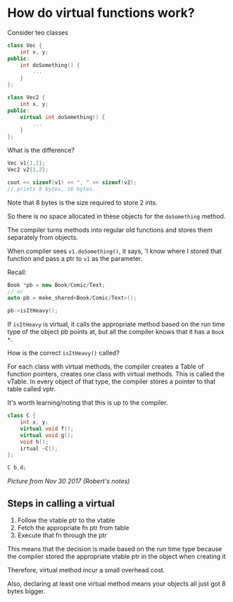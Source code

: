 # How do virtual functions work?

Consider teo classes

```c++
class Vec {
    int x, y;
public:
    int doSomething() {
        ...
    }
};

class Vec2 {
    int x, y;
public:
    virtual int doSomething() {
        ...
    }
};
```

What is the difference?

```c++
Vec v1{1,2};
Vec2 v2{1,2};

cout << sizeof(v1) << ", " << sizeof(v2);
// prints 8 bytes, 16 bytes.
```

Note that 8 bytes is the size required to store 2 ints.

So there is no space allocated in these objects for the `doSomething` method.

The compiler turns methods into regular old functions and stores them separately from objects.

When compiler sees `v1.doSomething()`, it says, 'I know where I stored that function and pass a ptr to `v1` as the parameter.

Recall:

```c++
Book *pb = new Book/Comic/Text;
// or
auto pb = make_shared<Book/Comic/Text>();

pb->isItHeavy();
```

If `isItHeavy` is virtual, it calls the appropriate method based on the run time type of the object pb points at, but all the compiler knows that it has a `Book *`.

How is the correct `isItHeavy()` called?

For each class with virtual methods, the compiler creates a Table of function pointers, creates one class with virtual methods. This is called the vTable. In every object of that type, the compiler stores a pointer to that table called vptr.

It's worth learning/noting that this is up to the compiler.

```c++
class C {
    int x, y;
    virtual void f();
    virtual void g();
    void h();
    irtual ~C();
};

C b,d;
```

*Picture from Nov 30 2017 (Robert's notes)*

## Steps in calling a virtual

1. Follow the vtable ptr to the vtable
2. Fetch the appropriate fn ptr from table
3. Execute that fn through the ptr

This means that the decision is made based on the run time type because the compiler stored the appropriate vtable ptr in the object when creating it

Therefore, virtual method incur a small overhead cost.

Also, declaring at least one virtual method means your objects all just got 8 bytes bigger.